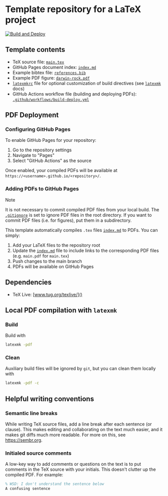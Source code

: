 # Template repository for a LaTeX project

<!---see here for how the relative links work: https://stackoverflow.com/questions/60193771/a-badge-in-github-template-repository-that-will-refer-to-clones-build-status-n--->
[![Build and Deploy](../../actions/workflows/build-deploy.yml/badge.svg)](../../actions/workflows/build-deploy.yml)


## Template contents
- TeX source file: [`main.tex`](main.tex)
- GitHub Pages document index: [`index.md`](index.md)
- Example bibtex file: [`references.bib`](references.bib)
- Example PDF figure: [`darwin-rock.pdf`](figures/darwin-rock.pdf)
- [`latexmkrc`](latexmkrc) file for optional customization of build directives (see [`latexmk`](https://mg.readthedocs.io/latexmk.html) docs)
- GitHub Actions workflow file (building and deploying PDFs): [`.github/workflows/build-deploy.yml`](.github/workflows/build-deploy.yml)

## PDF Deployment

### Configuring GitHub Pages

To enable GitHub Pages for your repository:

1. Go to the repository settings
2. Navigate to "Pages"
3. Select "GitHub Actions" as the source

Once enabled, your compiled PDFs will be available at `https://<username>.github.io/<repository>/`.

### Adding PDFs to GitHub Pages

> [!NOTE]
> It is not necessary to commit compiled PDF files from your local build.
> The [`.gitignore`](.gitignore) is set to ignore PDF files in the root directory.
> If you want to commit PDF files (i.e. for figures), put them in a subdirectory.

This template automatically compiles `.tex` files [`index.md`](index.md) to PDFs. You can simply:

1. Add your LaTeX files to the repository root
2. Update the [`index.md`](index.md) file to include links to the corresponding PDF files (e.g. `main.pdf` for `main.tex`)
3. Push changes to the main branch
4. PDFs will be available on GitHub Pages

## Dependencies

 - TeX Live: [www.tug.org/texlive/]()


## Local PDF compilation with `latexmk`

### Build

Build with
```bash
latexmk -pdf
```

### Clean

Auxiliary build files will be ignored by `git`, but you can clean them locally with
```bash
latexmk -pdf -c
```

## Helpful writing conventions

### Semantic line breaks

While writing TeX source files, add a line break after each sentence (or clause).
This makes editing and collaborating on the text much easier, and it makes git diffs much more readable.
For more on this, see https://sembr.org.

### Initialed source comments

A low-key way to add comments or questions on the text is to put comments in the TeX source with your initials. This doesn't clutter up the compiled PDF. For example:
```tex
% WSD: I don't understand the sentence below
A confusing sentence
```
